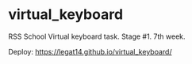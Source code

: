 # virtual_keyboard
RSS School Virtual keyboard task. Stage #1. 7th week.

Deploy: https://legat14.github.io/virtual_keyboard/